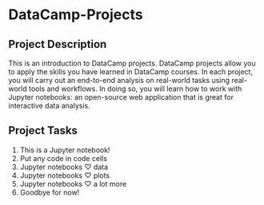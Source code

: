 # DataCamp-Projects

## Project Description
This is an introduction to DataCamp projects. DataCamp projects allow you to apply the skills you have learned in DataCamp courses. 
In each project, you will carry out an end-to-end analysis on real-world tasks using real-world tools and workflows.
In doing so, you will learn how to work with Jupyter notebooks: an open-source web application that is great for interactive data analysis.

## Project Tasks
1. This is a Jupyter notebook!
2. Put any code in code cells
3. Jupyter notebooks ♡ data
4. Jupyter notebooks ♡ plots
5. Jupyter notebooks ♡ a lot more
6. Goodbye for now!
